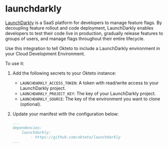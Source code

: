 # launchdarkly

[LaunchDarkly](https://launchdarkly.com/) is a SaaS platform for developers to manage feature flags. By decoupling feature rollout and code deployment, LaunchDarkly enables developers to test their code live in production, gradually release features to groups of users, and manage flags throughout their entire lifecycle.

Use this integration to tell Okteto to include a LaunchDarkly environment in your Cloud Development Environment.

To use it:
1. Add the following secrets to your Okteto instance: 

    - `LAUNCHDARKLY_ACCESS_TOKEN`: A token with read/write access to your LaunchDarkly project.
    - `LAUNCHDARKLY_PROJECT_KEY`: The key of your LaunchDarkly project.
    - `LAUNCHDARKLY_SOURCE`: The key of the environment you want to clone (optional).

2. Update your manifest with the configuration below:
    ```yaml
    ...
    dependencies:
        launchdarkly:
            - https://github.com/okteto/launchdarkly
    ...
    ```

